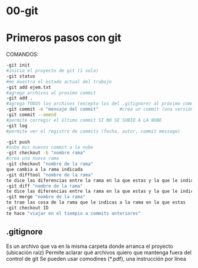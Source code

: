 # 00-git
# Primeros pasos con git

COMANDOS:

```bash
-git init    
#inicio el proyecto de git (1 sola)
-git status        
#me muestra el estado actual del trabajo
-git add ejem.txt
#agrego archivos al proximo commit
-git add .      
#agrega TODOS los archivos (excepto los del .gitignore) al próximo commit
-git commit -m "mensaje del commit"        #crea un commit (una versión nueva del programa)
-git commit --amend                
#permite corregir el último commit SI NO SE SUBIO A LA NUBE
-git log            
#permite ver el registro de commits (fecha, autor, commit message)

-git push    
#subo mis nuevos commit a la nube
-git checkout -b "nombre rama"
#crea una nueva rama
-git checkout "nombre de la rama"
que cambia a la rama indicada
-git difftool "nombre de la rama"
te dice las diferencias entre la rama en la que estas y la que le indicas
-git diff "nombre de la rama"
te dice las diferencias entre la rama en la que estas y la que le indicas pero peor
-git merge "nombre de la rama"
te trae las cosa de la rama que le indicas a la rama en la que estas
-git checkout ID
te hace "viajar en el tiempio a commits anteriores"
```

## .gitignore
Es un archivo que va en la misma carpeta donde arranca el proyecto (ubicación raíz)
Permite aclarar qué archivos quiero que mantenga fuera del control de git
Se pueden usar comodines (*.pdf), una instrucción por línea
